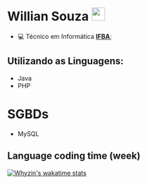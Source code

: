 
# Willian Souza <img src="https://raw.githubusercontent.com/iampavangandhi/iampavangandhi/master/gifs/Hi.gif" width="30px">

* 💻 Técnico em Informática **[IFBA](https://portal.ifba.edu.br/)**;

## Utilizando as Linguagens:
* Java
* PHP

# SGBDs
* MySQL

## Language coding time (week)

[![Whyzin's wakatime stats](https://github-readme-stats.vercel.app/api/wakatime?username=@williansz&theme=dark)](https://github.com/anuraghazra/github-readme-stats)

